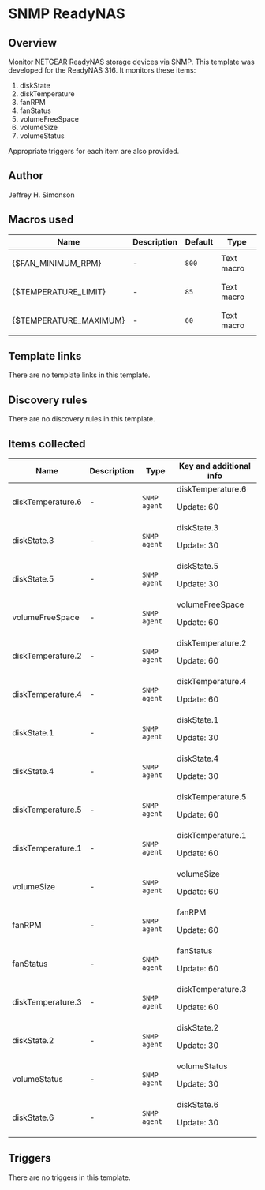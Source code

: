 # SNMP ReadyNAS

## Overview

Monitor NETGEAR ReadyNAS storage devices via SNMP. This template was developed for the ReadyNAS 316. It monitors these items:


1. diskState
2. diskTemperature
3. fanRPM
4. fanStatus
5. volumeFreeSpace
6. volumeSize
7. volumeStatus


Appropriate triggers for each item are also provided.



## Author

Jeffrey H. Simonson

## Macros used

|Name|Description|Default|Type|
|----|-----------|-------|----|
|{$FAN_MINIMUM_RPM}|<p>-</p>|`800`|Text macro|
|{$TEMPERATURE_LIMIT}|<p>-</p>|`85`|Text macro|
|{$TEMPERATURE_MAXIMUM}|<p>-</p>|`60`|Text macro|
## Template links

There are no template links in this template.

## Discovery rules

There are no discovery rules in this template.

## Items collected

|Name|Description|Type|Key and additional info|
|----|-----------|----|----|
|diskTemperature.6|<p>-</p>|`SNMP agent`|diskTemperature.6<p>Update: 60</p>|
|diskState.3|<p>-</p>|`SNMP agent`|diskState.3<p>Update: 30</p>|
|diskState.5|<p>-</p>|`SNMP agent`|diskState.5<p>Update: 30</p>|
|volumeFreeSpace|<p>-</p>|`SNMP agent`|volumeFreeSpace<p>Update: 60</p>|
|diskTemperature.2|<p>-</p>|`SNMP agent`|diskTemperature.2<p>Update: 60</p>|
|diskTemperature.4|<p>-</p>|`SNMP agent`|diskTemperature.4<p>Update: 60</p>|
|diskState.1|<p>-</p>|`SNMP agent`|diskState.1<p>Update: 30</p>|
|diskState.4|<p>-</p>|`SNMP agent`|diskState.4<p>Update: 30</p>|
|diskTemperature.5|<p>-</p>|`SNMP agent`|diskTemperature.5<p>Update: 60</p>|
|diskTemperature.1|<p>-</p>|`SNMP agent`|diskTemperature.1<p>Update: 60</p>|
|volumeSize|<p>-</p>|`SNMP agent`|volumeSize<p>Update: 60</p>|
|fanRPM|<p>-</p>|`SNMP agent`|fanRPM<p>Update: 60</p>|
|fanStatus|<p>-</p>|`SNMP agent`|fanStatus<p>Update: 60</p>|
|diskTemperature.3|<p>-</p>|`SNMP agent`|diskTemperature.3<p>Update: 60</p>|
|diskState.2|<p>-</p>|`SNMP agent`|diskState.2<p>Update: 30</p>|
|volumeStatus|<p>-</p>|`SNMP agent`|volumeStatus<p>Update: 30</p>|
|diskState.6|<p>-</p>|`SNMP agent`|diskState.6<p>Update: 30</p>|
## Triggers

There are no triggers in this template.

